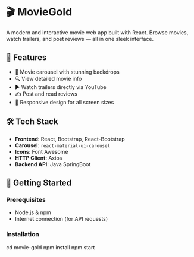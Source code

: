 # 🎬 MovieGold

A modern and interactive movie web app built with React. Browse movies, watch trailers, and post reviews — all in one sleek interface.

## 🌟 Features

- 🎥 Movie carousel with stunning backdrops
- 🔍 View detailed movie info
- ▶️ Watch trailers directly via YouTube
- ✍️ Post and read reviews
- 🧠 Responsive design for all screen sizes

## 🛠️ Tech Stack

- **Frontend**: React, Bootstrap, React-Bootstrap
- **Carousel**: `react-material-ui-carousel`
- **Icons**: Font Awesome
- **HTTP Client**: Axios
- **Backend API**: Java SpringBoot

## 🚀 Getting Started

### Prerequisites

- Node.js & npm
- Internet connection (for API requests)

### Installation
cd movie-gold
npm install
npm start
